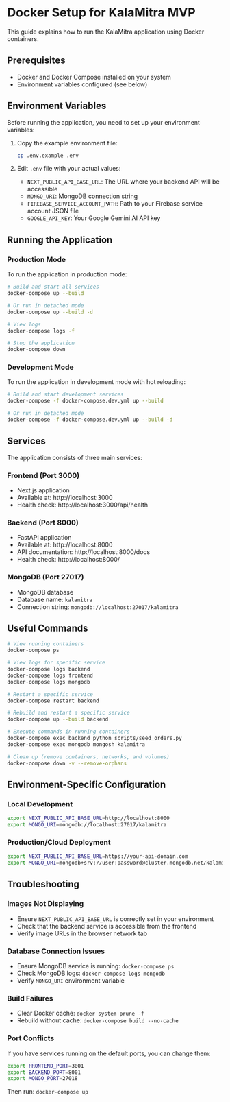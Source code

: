 # Docker Setup for KalaMitra MVP

This guide explains how to run the KalaMitra application using Docker containers.

## Prerequisites

- Docker and Docker Compose installed on your system
- Environment variables configured (see below)

## Environment Variables

Before running the application, you need to set up your environment variables:

1. Copy the example environment file:
   ```bash
   cp .env.example .env
   ```

2. Edit `.env` file with your actual values:
   - `NEXT_PUBLIC_API_BASE_URL`: The URL where your backend API will be accessible
   - `MONGO_URI`: MongoDB connection string
   - `FIREBASE_SERVICE_ACCOUNT_PATH`: Path to your Firebase service account JSON file
   - `GOOGLE_API_KEY`: Your Google Gemini AI API key

## Running the Application

### Production Mode

To run the application in production mode:

```bash
# Build and start all services
docker-compose up --build

# Or run in detached mode
docker-compose up --build -d

# View logs
docker-compose logs -f

# Stop the application
docker-compose down
```

### Development Mode

To run the application in development mode with hot reloading:

```bash
# Build and start development services
docker-compose -f docker-compose.dev.yml up --build

# Or run in detached mode
docker-compose -f docker-compose.dev.yml up --build -d
```

## Services

The application consists of three main services:

### Frontend (Port 3000)
- Next.js application
- Available at: http://localhost:3000
- Health check: http://localhost:3000/api/health

### Backend (Port 8000)
- FastAPI application
- Available at: http://localhost:8000
- API documentation: http://localhost:8000/docs
- Health check: http://localhost:8000/

### MongoDB (Port 27017)
- MongoDB database
- Database name: `kalamitra`
- Connection string: `mongodb://localhost:27017/kalamitra`

## Useful Commands

```bash
# View running containers
docker-compose ps

# View logs for specific service
docker-compose logs backend
docker-compose logs frontend
docker-compose logs mongodb

# Restart a specific service
docker-compose restart backend

# Rebuild and restart a specific service
docker-compose up --build backend

# Execute commands in running containers
docker-compose exec backend python scripts/seed_orders.py
docker-compose exec mongodb mongosh kalamitra

# Clean up (remove containers, networks, and volumes)
docker-compose down -v --remove-orphans
```

## Environment-Specific Configuration

### Local Development
```bash
export NEXT_PUBLIC_API_BASE_URL=http://localhost:8000
export MONGO_URI=mongodb://localhost:27017/kalamitra
```

### Production/Cloud Deployment
```bash
export NEXT_PUBLIC_API_BASE_URL=https://your-api-domain.com
export MONGO_URI=mongodb+srv://user:password@cluster.mongodb.net/kalamitra
```

## Troubleshooting

### Images Not Displaying
- Ensure `NEXT_PUBLIC_API_BASE_URL` is correctly set in your environment
- Check that the backend service is accessible from the frontend
- Verify image URLs in the browser network tab

### Database Connection Issues
- Ensure MongoDB service is running: `docker-compose ps`
- Check MongoDB logs: `docker-compose logs mongodb`
- Verify `MONGO_URI` environment variable

### Build Failures
- Clear Docker cache: `docker system prune -f`
- Rebuild without cache: `docker-compose build --no-cache`

### Port Conflicts
If you have services running on the default ports, you can change them:
```bash
export FRONTEND_PORT=3001
export BACKEND_PORT=8001
export MONGO_PORT=27018
```

Then run: `docker-compose up`
